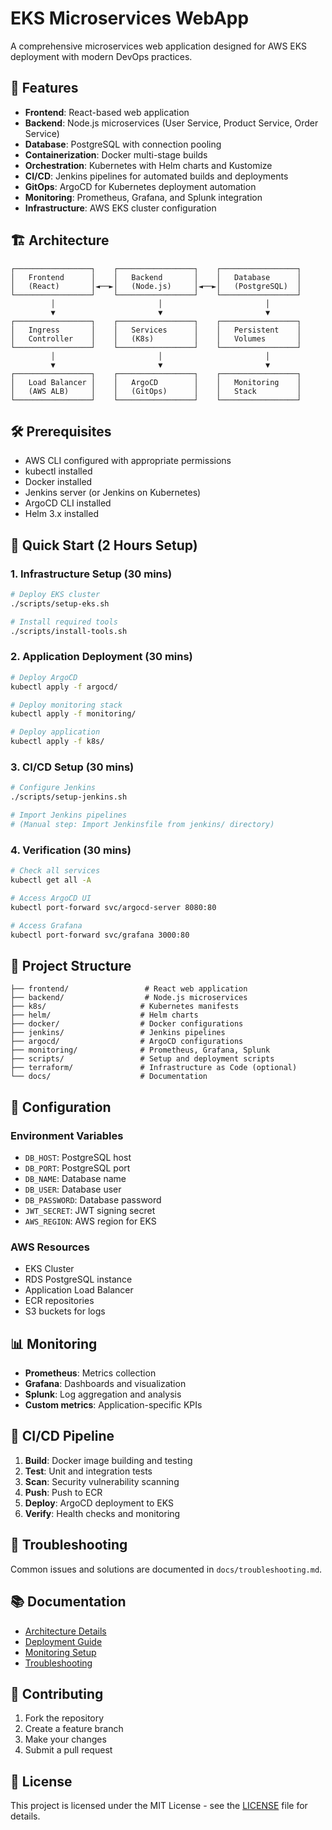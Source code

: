 # EKS Microservices WebApp

A comprehensive microservices web application designed for AWS EKS deployment with modern DevOps practices.

## 🚀 Features

- **Frontend**: React-based web application
- **Backend**: Node.js microservices (User Service, Product Service, Order Service)
- **Database**: PostgreSQL with connection pooling
- **Containerization**: Docker multi-stage builds
- **Orchestration**: Kubernetes with Helm charts and Kustomize
- **CI/CD**: Jenkins pipelines for automated builds and deployments
- **GitOps**: ArgoCD for Kubernetes deployment automation
- **Monitoring**: Prometheus, Grafana, and Splunk integration
- **Infrastructure**: AWS EKS cluster configuration

## 🏗️ Architecture

```
┌─────────────────┐    ┌─────────────────┐    ┌─────────────────┐
│   Frontend      │    │   Backend       │    │   Database      │
│   (React)       │◄──►│   (Node.js)     │◄──►│   (PostgreSQL)  │
└─────────────────┘    └─────────────────┘    └─────────────────┘
         │                       │                       │
         ▼                       ▼                       ▼
┌─────────────────┐    ┌─────────────────┐    ┌─────────────────┐
│   Ingress       │    │   Services      │    │   Persistent    │
│   Controller    │    │   (K8s)         │    │   Volumes       │
└─────────────────┘    └─────────────────┘    └─────────────────┘
         │                       │                       │
         ▼                       ▼                       ▼
┌─────────────────┐    ┌─────────────────┐    ┌─────────────────┐
│   Load Balancer │    │   ArgoCD        │    │   Monitoring    │
│   (AWS ALB)     │    │   (GitOps)      │    │   Stack         │
└─────────────────┘    └─────────────────┘    └─────────────────┘
```

## 🛠️ Prerequisites

- AWS CLI configured with appropriate permissions
- kubectl installed
- Docker installed
- Jenkins server (or Jenkins on Kubernetes)
- ArgoCD CLI installed
- Helm 3.x installed

## 🚀 Quick Start (2 Hours Setup)

### 1. Infrastructure Setup (30 mins)
```bash
# Deploy EKS cluster
./scripts/setup-eks.sh

# Install required tools
./scripts/install-tools.sh
```

### 2. Application Deployment (30 mins)
```bash
# Deploy ArgoCD
kubectl apply -f argocd/

# Deploy monitoring stack
kubectl apply -f monitoring/

# Deploy application
kubectl apply -f k8s/
```

### 3. CI/CD Setup (30 mins)
```bash
# Configure Jenkins
./scripts/setup-jenkins.sh

# Import Jenkins pipelines
# (Manual step: Import Jenkinsfile from jenkins/ directory)
```

### 4. Verification (30 mins)
```bash
# Check all services
kubectl get all -A

# Access ArgoCD UI
kubectl port-forward svc/argocd-server 8080:80

# Access Grafana
kubectl port-forward svc/grafana 3000:80
```

## 📁 Project Structure

```
├── frontend/                 # React web application
├── backend/                  # Node.js microservices
├── k8s/                     # Kubernetes manifests
├── helm/                    # Helm charts
├── docker/                  # Docker configurations
├── jenkins/                 # Jenkins pipelines
├── argocd/                  # ArgoCD configurations
├── monitoring/              # Prometheus, Grafana, Splunk
├── scripts/                 # Setup and deployment scripts
├── terraform/               # Infrastructure as Code (optional)
└── docs/                    # Documentation
```

## 🔧 Configuration

### Environment Variables
- `DB_HOST`: PostgreSQL host
- `DB_PORT`: PostgreSQL port
- `DB_NAME`: Database name
- `DB_USER`: Database user
- `DB_PASSWORD`: Database password
- `JWT_SECRET`: JWT signing secret
- `AWS_REGION`: AWS region for EKS

### AWS Resources
- EKS Cluster
- RDS PostgreSQL instance
- Application Load Balancer
- ECR repositories
- S3 buckets for logs

## 📊 Monitoring

- **Prometheus**: Metrics collection
- **Grafana**: Dashboards and visualization
- **Splunk**: Log aggregation and analysis
- **Custom metrics**: Application-specific KPIs

## 🔄 CI/CD Pipeline

1. **Build**: Docker image building and testing
2. **Test**: Unit and integration tests
3. **Scan**: Security vulnerability scanning
4. **Push**: Push to ECR
5. **Deploy**: ArgoCD deployment to EKS
6. **Verify**: Health checks and monitoring

## 🚨 Troubleshooting

Common issues and solutions are documented in `docs/troubleshooting.md`.

## 📚 Documentation

- [Architecture Details](docs/architecture.md)
- [Deployment Guide](docs/deployment.md)
- [Monitoring Setup](docs/monitoring.md)
- [Troubleshooting](docs/troubleshooting.md)

## 🤝 Contributing

1. Fork the repository
2. Create a feature branch
3. Make your changes
4. Submit a pull request

## 📄 License

This project is licensed under the MIT License - see the [LICENSE](LICENSE) file for details.